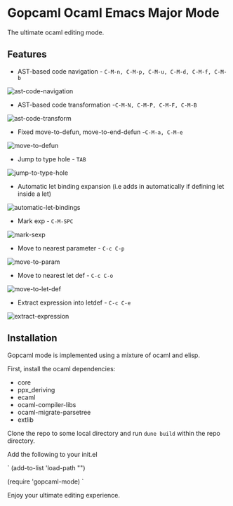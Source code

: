 # Gopcaml Ocaml Emacs Major Mode

The ultimate ocaml editing mode.

## Features
- AST-based code navigation - `C-M-n, C-M-p, C-M-u, C-M-d, C-M-f, C-M-b`

![ast-code-navigation](https://gitlab.com/gopiandcode/gopcaml-mode/-/raw/master/images/gopcaml_move_expression_example.gif?inline=false)

- AST-based code transformation -`C-M-N, C-M-P, C-M-F, C-M-B`

![ast-code-transform](https://gitlab.com/gopiandcode/gopcaml-mode/-/raw/master/images/gopcaml_move_function_example.gif?inline=false)

- Fixed move-to-defun, move-to-end-defun -`C-M-a, C-M-e`

![move-to-defun](https://gitlab.com/gopiandcode/gopcaml-mode/-/raw/master/images/gopcaml_move_to_defun_example.gif?inline=false)

- Jump to type hole - `TAB`

![jump-to-type-hole](https://gitlab.com/gopiandcode/gopcaml-mode/-/raw/master/images/gopcaml_move_to_type_hole.gif?inline=false)

- Automatic let binding expansion (i.e adds in automatically if defining let inside a let)

![automatic-let-bindings](https://gitlab.com/gopiandcode/gopcaml-mode/-/raw/master/images/gopcaml_auto_let_binding_example.gif?inline=false)

- Mark exp - `C-M-SPC`

![mark-sexp](https://gitlab.com/gopiandcode/gopcaml-mode/-/raw/master/images/gopcaml_mark_sexp.gif?inline=false)

- Move to nearest parameter - `C-c C-p`

![move-to-param](https://gitlab.com/gopiandcode/gopcaml-mode/-/raw/master/images/gopcaml_move_to_parameter.gif?inline=false)

- Move to nearest let def - `C-c C-o`

![move-to-let-def](https://gitlab.com/gopiandcode/gopcaml-mode/-/raw/master/images/gopcaml_move_to_nearest_letdef.gif?inline=false)

- Extract expression into letdef - `C-c C-e`

![extract-expression](https://gitlab.com/gopiandcode/gopcaml-mode/-/raw/master/images/gopcaml_extraction_expressions.gif?inline=false)


## Installation
Gopcaml mode is implemented using a mixture of ocaml and elisp.

First, install the ocaml dependencies:
- core
- ppx_deriving 
- ecaml 
- ocaml-compiler-libs
- ocaml-migrate-parsetree
- extlib

Clone the repo to some local directory and run `dune build` within the repo directory.

Add the following to your init.el

`
(add-to-list 'load-path "<PATH-TO-GOPCAML-REPO>")

(require 'gopcaml-mode)
`


Enjoy your ultimate editing experience.
